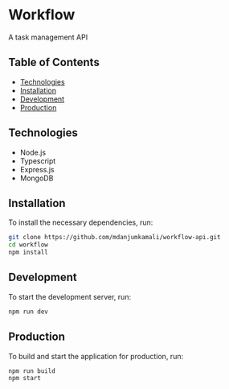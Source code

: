 # Workflow

A task management API

## Table of Contents

- [Technologies](#technologies)
- [Installation](#installation)
- [Development](#development)
- [Production](#production)

## Technologies

- Node.js
- Typescript
- Express.js
- MongoDB

## Installation

To install the necessary dependencies, run:

```bash
git clone https://github.com/mdanjumkamali/workflow-api.git
cd workflow
npm install
```

## Development

To start the development server, run:

```bash
npm run dev
```

## Production

To build and start the application for production, run:

```bash
npm run build
npm start
```
